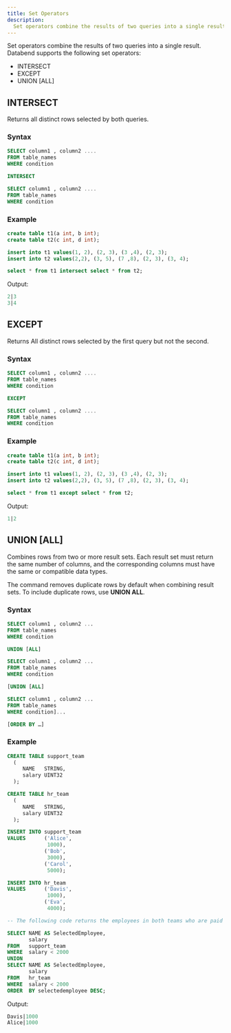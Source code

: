 ```yaml
---
title: Set Operators
description:
  Set operators combine the results of two queries into a single result.
---
```


Set operators combine the results of two queries into a single result. Databend supports the following set operators:

* INTERSECT
* EXCEPT
* UNION [ALL]

## INTERSECT

Returns all distinct rows selected by both queries.

### Syntax

```sql
SELECT column1 , column2 ....
FROM table_names
WHERE condition

INTERSECT

SELECT column1 , column2 ....
FROM table_names
WHERE condition
```

### Example

```sql
create table t1(a int, b int);
create table t2(c int, d int);

insert into t1 values(1, 2), (2, 3), (3 ,4), (2, 3);
insert into t2 values(2,2), (3, 5), (7 ,8), (2, 3), (3, 4);

select * from t1 intersect select * from t2;
```

Output:

```sql
2|3
3|4
```

## EXCEPT

Returns All distinct rows selected by the first query but not the second.

### Syntax

```sql
SELECT column1 , column2 ....
FROM table_names
WHERE condition

EXCEPT

SELECT column1 , column2 ....
FROM table_names
WHERE condition
```

### Example

```sql
create table t1(a int, b int);
create table t2(c int, d int);

insert into t1 values(1, 2), (2, 3), (3 ,4), (2, 3);
insert into t2 values(2,2), (3, 5), (7 ,8), (2, 3), (3, 4);

select * from t1 except select * from t2;
```

Output:

```sql
1|2
```

## UNION [ALL]

Combines rows from two or more result sets. Each result set must return the same number of columns, and the corresponding columns must have the same or compatible data types. 

The command removes duplicate rows by default when combining result sets. To include duplicate rows, use **UNION ALL**.

### Syntax

```sql
SELECT column1 , column2 ...
FROM table_names
WHERE condition

UNION [ALL]

SELECT column1 , column2 ...
FROM table_names
WHERE condition

[UNION [ALL]

SELECT column1 , column2 ...
FROM table_names
WHERE condition]...

[ORDER BY …]
```

### Example

```sql
CREATE TABLE support_team 
  ( 
     NAME   STRING, 
     salary UINT32 
  ); 

CREATE TABLE hr_team 
  ( 
     NAME   STRING, 
     salary UINT32 
  ); 

INSERT INTO support_team 
VALUES      ('Alice', 
             1000), 
            ('Bob', 
             3000), 
            ('Carol', 
             5000); 

INSERT INTO hr_team 
VALUES      ('Davis', 
             1000), 
            ('Eva', 
             4000); 

-- The following code returns the employees in both teams who are paid less than 2,000 dollars:

SELECT NAME AS SelectedEmployee, 
       salary 
FROM   support_team 
WHERE  salary < 2000 
UNION 
SELECT NAME AS SelectedEmployee, 
       salary 
FROM   hr_team 
WHERE  salary < 2000 
ORDER  BY selectedemployee DESC; 
```

Output:

```sql
Davis|1000
Alice|1000
```